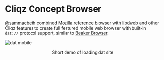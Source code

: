 # Cliqz Concept Browser

[@sammacbeth][] combined [Mozilla reference browser][] with [libdweb](./libdweb) and other [Cliqz][] features to create [full featured mobile web browser][cliqz-concept-browser] with built-in `dat://` protocol support, similar to [Beaker Browser][].

![dat mobile](./dat-mobile.gif)

<center>Short demo of loading dat site</center>



[@sammacbeth]:https://github.com/sammacbeth "Sam Macbeth"
[Cliqz]: https://cliqz.com/ "Cliqz browser with built-in search engine"
[Mozilla reference browser]:https://github.com/mozilla-mobile/reference-browser/ "A full-featured browser reference implementation using Mozilla Android Components"
[libdweb]:https://github.com/mozilla/libdweb "Experimental Firefox extension APIs for P2P"

[Beaker Browser]:https://beakerbrowser.com/ "Experimental browser fo the peer-to-peer Web"
[cliqz-concept-browser]:https://github.com/cliqz/cliqz-concept-browser